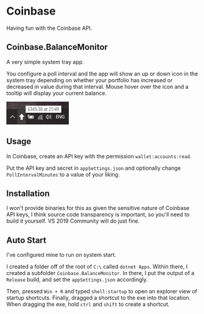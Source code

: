 # Coinbase

Having fun with the Coinbase API.

## Coinbase.BalanceMonitor

A very simple system tray app.

You configure a poll interval and the app will show an up or down icon in the system tray depending on whether your portfolio has increased or decreased in value during that interval. Mouse hover over the icon and a tooltip will display your current balance.

![Tray screenshot](https://github.com/stevehjohn/Coinbase/blob/master/assets/tray-shot.png)

## Usage

In Coinbase, create an API key with the permission `wallet:accounts:read`.

Put the API key and secret in `appSettings.json` and optionally change `PollIntervalMinutes` to a value of your liking.

## Installation

I won't provide binaries for this as given the sensitive nature of Coinbase API keys, I think source code transparency is important, so you'll need to build it yourself. VS 2019 Community will do just fine.

## Auto Start

I've configured mine to run on system start.

I created a folder off of the root of `C:\` called `dotnet Apps`. Within there, I created a subfolder `Coinbase.BalanceMonitor`. In there, I put the output of a `Release` build, and set the `appSettings.json` accordingly.

Then, pressed `Win + R` and typed `shell:startup` to open an explorer view of startup shortcuts. Finally, dragged a shortcut to the exe into that location. When dragging the exe, hold `ctrl` and `shift` to create a shortcut.